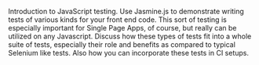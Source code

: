 Introduction to JavaScript testing. Use Jasmine.js to demonstrate writing tests of various kinds for your front end code. This sort of testing is especially important for Single Page Apps, of course, but really can be utilized on any Javascript. Discuss how these types of tests fit into a whole suite of tests, especially their role and benefits as compared to typical Selenium like tests. Also how you can incorporate these tests in CI setups.
